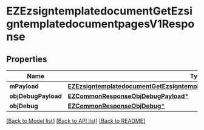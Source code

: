 # EZEzsigntemplatedocumentGetEzsigntemplatedocumentpagesV1Response

## Properties
Name | Type | Description | Notes
------------ | ------------- | ------------- | -------------
**mPayload** | [**EZEzsigntemplatedocumentGetEzsigntemplatedocumentpagesV1ResponseMPayload***](EZEzsigntemplatedocumentGetEzsigntemplatedocumentpagesV1ResponseMPayload.md) |  | 
**objDebugPayload** | [**EZCommonResponseObjDebugPayload***](EZCommonResponseObjDebugPayload.md) |  | [optional] 
**objDebug** | [**EZCommonResponseObjDebug***](EZCommonResponseObjDebug.md) |  | [optional] 

[[Back to Model list]](../README.md#documentation-for-models) [[Back to API list]](../README.md#documentation-for-api-endpoints) [[Back to README]](../README.md)


